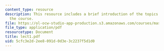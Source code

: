 ```yaml
---
content_type: resource
description: This resource includes a brief introduction of the topics included in
  the course.
file: https://ol-ocw-studio-app-production.s3.amazonaws.com/courses/mas-965-relational-machines-spring-2005/5cfc3e2d2ee8091d0d3e3c2237f5d1d0_lect1.pdf
file_type: application/pdf
resourcetype: Document
title: lect1.pdf
uid: 5cfc3e2d-2ee8-091d-0d3e-3c2237f5d1d0
---
```

